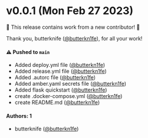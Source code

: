 # v0.0.1 (Mon Feb 27 2023)

:tada: This release contains work from a new contributor! :tada:

Thank you, butterknife ([@butterkn1fe](https://github.com/butterkn1fe)), for all your work!

#### ⚠️ Pushed to `main`

- Added deploy.yml file ([@butterkn1fe](https://github.com/butterkn1fe))
- Added release.yml file ([@butterkn1fe](https://github.com/butterkn1fe))
- Added .autorc file ([@butterkn1fe](https://github.com/butterkn1fe))
- Added amber.yaml secrets file ([@butterkn1fe](https://github.com/butterkn1fe))
- Added flask quickstart ([@butterkn1fe](https://github.com/butterkn1fe))
- create .docker-compose.yml ([@butterkn1fe](https://github.com/butterkn1fe))
- create README.md ([@butterkn1fe](https://github.com/butterkn1fe))

#### Authors: 1

- butterknife ([@butterkn1fe](https://github.com/butterkn1fe))
